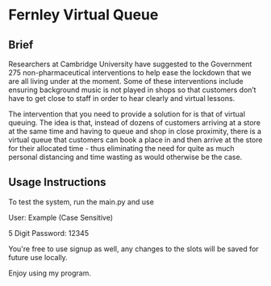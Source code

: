 # Fernley Virtual Queue
## Brief
Researchers at Cambridge University have suggested to the Government 275 non-pharmaceutical interventions to help ease the lockdown that we are all living under at the moment. Some of these interventions include ensuring background music is not played in shops so that customers don’t have to get close to staff in order to hear clearly and virtual lessons.

The intervention that you need to provide a solution for is that of virtual queuing.  The idea is that, instead of dozens of customers arriving at a store at the same time and having to queue and shop in close proximity, there is a virtual queue that customers can book a place in and then arrive at the store for their allocated time - thus eliminating the need for quite as much personal distancing and time wasting as would otherwise be the case.  


## Usage Instructions
To test the system, run the main.py and use

User: Example (Case Sensitive)

5 Digit Password: 12345

You're free to use signup as well, any changes to the slots will be saved for future use locally.

Enjoy using my program.
